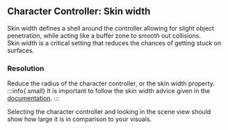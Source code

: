 ## Character Controller: Skin width

Skin width defines a shell around the controller allowing for slight object penetration, while acting like a buffer zone to smooth out collisions.  
Skin width is a critical setting that reduces the chances of getting stuck on surfaces.  

### Resolution
Reduce the radius of the character controller, or the skin width property.  
:::info{.small}
It is important to follow the skin width advice given in the [documentation](https://docs.unity3d.com/Manual/class-CharacterController.html).
:::

Selecting the character controller and looking in the scene view should show how large it is in comparison to your visuals.
